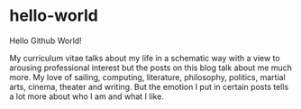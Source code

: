 # hello-world
Hello Github World!

My curriculum vitae talks about my life in a schematic way with a view to arousing professional interest but the posts on this blog talk about me much more. My love of sailing, computing, literature, philosophy, politics, martial arts, cinema, theater and writing. But the emotion I put in certain posts tells a lot more about who I am and what I like.

